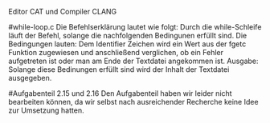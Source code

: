 Editor CAT und Compiler CLANG

#while-loop.c Die Befehlserklärung lautet wie folgt: Durch die while-Schleife läuft der Befehl, solange die nachfolgenden Bedingunen erfüllt sind. Die Bedingungen lauten: Dem Identifier Zeichen wird ein Wert aus der fgetc Funktion zugewiesen und anschließend verglichen, ob ein Fehler aufgetreten ist oder man am Ende der Textdatei angekommen ist. Ausgabe: Solange diese Bedinungen erfüllt sind wird der Inhalt der Textdatei ausgegeben.

#Aufgabenteil 2.15 und 2.16 Den Aufgabenteil haben wir leider nicht bearbeiten können, da wir selbst nach ausreichender Recherche keine Idee zur Umsetzung hatten.
